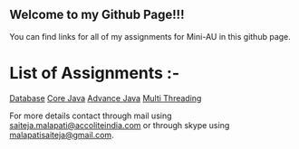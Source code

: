 ## Welcome to my Github Page!!!

You can find links for all of my assignments for Mini-AU in this  github page.

# List of Assignments :-

<a href="https://github.com/saitejamalapati/Database">Database</a>
<a href="https://github.com/saitejamalapati/CoreJava">Core Java</a>
<a href="https://github.com/saitejamalapati/AdvanceJava">Advance Java</a>
<a href="https://github.com/saitejamalapati/MultiThreading">Multi Threading</a>


For more details contact through mail using saiteja.malapati@accoliteindia.com or through skype using malapatisaiteja@gmail.com.
